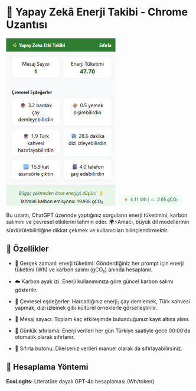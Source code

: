 # 🌿 Yapay Zekâ Enerji Takibi - Chrome Uzantısı

![Ekran Görüntüsü 1](images/screenshot1.png)
![Ekran Görüntüsü 2](images/screenshot2.png)


Bu uzantı, ChatGPT üzerinde yaptığınız sorguların enerji tüketimini, karbon salımını ve çevresel etkilerini tahmin eder. 🌍⚡Amacı, büyük dil modellerinin sürdürülebilirliğine dikkat çekmek ve kullanıcıları bilinçlendirmektir.

## 📸 Özellikler

- 🔢 Gerçek zamanlı enerji tüketimi: Gönderdiğiniz her prompt için enerji tüketimi (Wh) ve karbon salımı (gCO₂) anında hesaplanır.

- ☁️ Karbon ayak izi: Enerji kullanımınıza göre güncel karbon salımı gösterilir.

- 🍵 Çevresel eşdeğerler: Harcadığınız enerji; çay demlemek, Türk kahvesi yapmak, dizi izlemek gibi kültürel örneklerle görselleştirilir.

- 💬 Mesaj sayacı: Toplam kaç etkileşimde bulunduğunuz kayıt altına alınır.

- 🔄 Günlük sıfırlama: Enerji verileri her gün Türkiye saatiyle gece 00:00’da otomatik olarak sıfırlanır.

- 🔁 Sıfırla butonu: Dilerseniz verileri manuel olarak da sıfırlayabilirsiniz.


## 🧠 Hesaplama Yöntemi
 **EcoLogits:** Literatüre dayalı GPT-4o hesaplaması (Wh/token)
